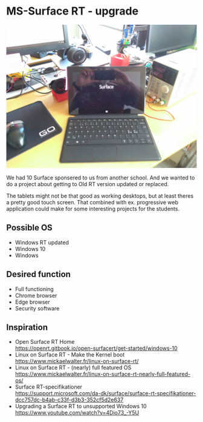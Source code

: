 # MS-Surface RT - upgrade

<img src="assets/images/P_20220408_111840.jpg" />

We had 10 Surface sponsered to us from another school. And we wanted to do a project about getting to Old RT version updated or replaced.

The tablets might not be that good as working desktops, but at least theres a pretty good touch screen. That combined with ex. progressive web application could make for some interesting projects for the students.

## Possible OS
* Windows RT updated
* Windows 10
* Windows

## Desired function
* Full functioning 
* Chrome browser
* Edge browser
* Security software

## Inspiration
* Open Surface RT Home<br />https://openrt.gitbook.io/open-surfacert/get-started/windows-10
* Linux on Surface RT - Make the Kernel boot<br />https://www.mickaelwalter.fr/linux-on-surface-rt/
* Linux on Surface RT - (nearly) full featured OS<br />https://www.mickaelwalter.fr/linux-on-surface-rt-nearly-full-featured-os/
* Surface RT-specifikationer<br />https://support.microsoft.com/da-dk/surface/surface-rt-specifikationer-dcc757dc-b4ab-c33f-d3b3-352cf5d2e637
* Upgrading a Surface RT to unsupported Windows 10<br />https://www.youtube.com/watch?v=4Dio73_-Y5U
